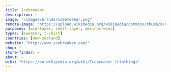 ```yaml
---
title: Icebreaker
description: ~
image: "/images/brands/icebreaker.png"
remote-image: "https://upload.wikimedia.org/wikipedia/commons/thumb/d/d3/Icebreaker_logo.svg/1024px-Icebreaker_logo.svg.png"
purposes: [mid-layer, shell-layer, merinos-wool]
types: [sweater, t-shirt]
countries: [new-zealand]
website: "http://www.icebreaker.com/"
shop: ~
store-finder: ~
about: ~
wiki: "https://en.wikipedia.org/wiki/Icebreaker_(clothing)"
---
```

